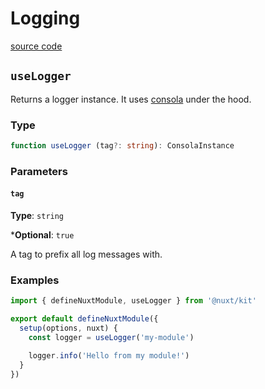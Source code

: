 # Logging

[source code](https://github.com/nuxt/nuxt/blob/main/packages/kit/src/logger.ts)

## `useLogger`

Returns a logger instance. It uses [consola](https://github.com/unjs/consola) under the hood.

### Type

```ts
function useLogger (tag?: string): ConsolaInstance
```

### Parameters

#### `tag`

**Type**: `string`

***Optional**: `true`

A tag to prefix all log messages with.

### Examples

```ts
import { defineNuxtModule, useLogger } from '@nuxt/kit'

export default defineNuxtModule({
  setup(options, nuxt) {
    const logger = useLogger('my-module')

    logger.info('Hello from my module!')
  }
})
```
